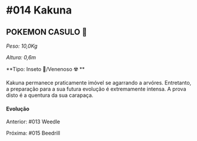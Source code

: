 # #014 Kakuna

## POKEMON CASULO :egg:

_Peso: 10,0Kg_

_Altura: 0,6m_

**Tipo: Inseto :bug:/Venenoso :radioactive: **

Kakuna permanece praticamente imóvel se agarrando a arvóres. Entretanto, a preparação para a sua futura evolução é extremamente intensa. A prova disto é a quentura da sua carapaça.

#### Evolução

Anterior: #013 Weedle

Próxima: #015 Beedrill